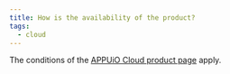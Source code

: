 ```yaml
---
title: How is the availability of the product?
tags:
  - cloud
---
```

The conditions of the [APPUiO Cloud product page](https://products.docs.vshn.ch/products/appuio/cloud/index.html#_conditions) apply.
